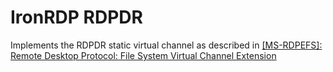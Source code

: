 # IronRDP RDPDR

Implements the RDPDR static virtual channel as described in
[\[MS-RDPEFS\]: Remote Desktop Protocol: File System Virtual Channel Extension][spec]

[spec]: https://learn.microsoft.com/en-us/openspecs/windows_protocols/ms-rdpefs/34d9de58-b2b5-40b6-b970-f82d4603bdb5
